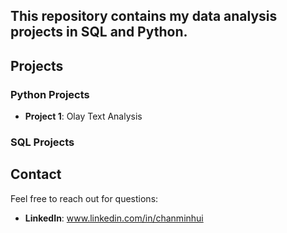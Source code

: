 ## This repository contains my data analysis projects in SQL and Python.

## Projects

### Python Projects
- **Project 1**: Olay Text Analysis

### SQL Projects


## Contact
Feel free to reach out for questions:
- **LinkedIn**: www.linkedin.com/in/chanminhui


